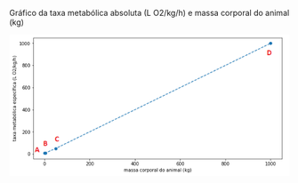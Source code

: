 
Gráfico da taxa metabólica absoluta  (L O2/kg/h)  e massa corporal do animal (kg)

<img src="./imagenes/Fig01.png">
